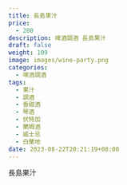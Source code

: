 ```yaml
---
title: 長島果汁
price:
  - 280
description: 啤酒調酒 長島果汁
draft: false
weight: 109
image: images/wine-party.png
categories:
  - 啤酒調酒
tags:
  - 果汁
  - 調酒
  - 香甜酒
  - 琴酒
  - 伏特加
  - 蘭姆酒
  - 威士忌
  - 白蘭地
date: 2023-08-22T20:21:19+08:00
---
```


 長島果汁
